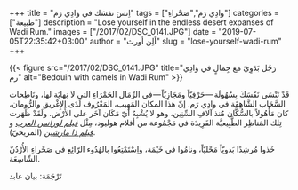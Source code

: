 +++
title = "اِنسَ نفسَك في وَادِي رَم"
tags = ["وادِي رَم","صَحْراءِ"]
categories = ["طبيعة"]
description = "Lose yourself in the endless desert expanses of Wadi Rum."
images = ["/2017/02/DSC_0141.JPG"]
date = "2019-07-05T22:35:42+03:00"
author = "ألِن أورث"
slug = "lose-yourself-wadi-rum"
+++

{{< figure src="/2017/02/DSC_0141.JPG" title="رَجُل بَدَوِيّ مع جِمالٍ في وَادِي رم" alt="Bedouin with camels in Wadi Rum" >}}

قَدْ تَنْسَى نَفْسَكَ بِسُهُولَة — حَرْفِيّاً ومَجَازِيّاً — في الرِّمَال الحَمْرَاءِ التي لا نِهايَة لها، ونَاطِحات السَّحَاب الشَّاهِقَة في وادِي رَم. إنّ هذا المكان المَهِيب، المَعْرُوف لَدَى الإِغْريق والرُّومان، كان مَأْهُولاً بالسُّكَّان مُنذ آلافِ السِّنِين، وهو لا يُشْبِهُ أيّ مَكَان آخَر على الأَرْض. ولَقَدْ ظَهَرت تِلك المَناظِر الطَّبِيعيَّة الفَرِيدَة في مَجْمُوعة من أفلام هوليود، مِثْل [_فيلم لورانس العرب_](https://ar.wikipedia.org/wiki/%D9%84%D9%88%D8%B1%D9%86%D8%B3_%D8%A7%D9%84%D8%B9%D8%B1%D8%A8_(%D9%81%D9%8A%D9%84%D9%85)) و [_فيلم ذا مارشين_](https://ar.wikipedia.org/wiki/%D8%A7%D9%84%D9%85%D8%B1%D9%8A%D8%AE%D9%8A_(%D9%81%D9%8A%D9%84%D9%85)) (المريخيّ).

<!--more-->

خُذوا مُرشِدًا بَدويّاً مَحْليّاً، ونامُوا في خَيْمَة، واِسْتَمْتِعُوا بالهُدُوء الرّائِع في  صَحْراءِ الأُرْدُنّ الشّاسِعَة.

تَرْجَمَة: بيان عابد
